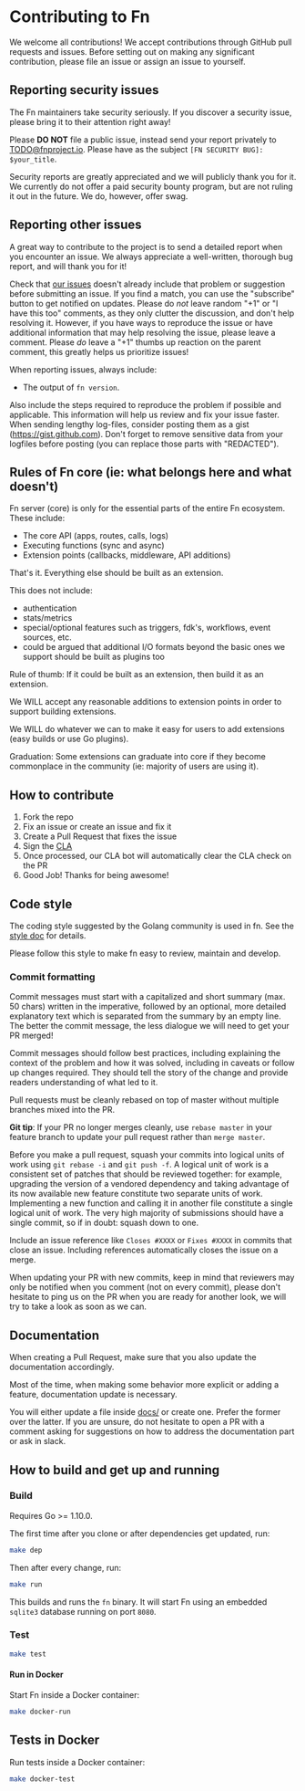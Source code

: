 # Contributing to Fn

We welcome all contributions! We accept contributions through GitHub pull
requests and issues. Before setting out on making any significant
contribution, please file an issue or assign an issue to yourself.

## Reporting security issues

The Fn maintainers take security seriously. If you discover a security
issue, please bring it to their attention right away!

Please **DO NOT** file a public issue, instead send your report privately to
[TODO@fnproject.io](mailto:TODO@fnproject.io). Please have as the
subject `[FN SECURITY BUG]: $your_title`.

Security reports are greatly appreciated and we will publicly thank you for
it. We currently do not offer a paid security bounty program, but are not
ruling it out in the future. We do, however, offer swag. 

## Reporting other issues

A great way to contribute to the project is to send a detailed report when you
encounter an issue. We always appreciate a well-written, thorough bug report,
and will thank you for it!

Check that [our issues](https://github.com/fnproject/fn/issues)
doesn't already include that problem or suggestion before submitting an issue.
If you find a match, you can use the "subscribe" button to get notified on
updates. Please do *not* leave random "+1" or "I have this too" comments, as they
only clutter the discussion, and don't help resolving it. However, if you
have ways to reproduce the issue or have additional information that may help
resolving the issue, please leave a comment. Please *do* leave a "+1" thumbs
up reaction on the parent comment, this greatly helps us prioritize issues!

When reporting issues, always include:

* The output of `fn version`.

Also include the steps required to reproduce the problem if possible and
applicable. This information will help us review and fix your issue faster.
When sending lengthy log-files, consider posting them as a gist (https://gist.github.com).
Don't forget to remove sensitive data from your logfiles before posting (you can
replace those parts with "REDACTED").

## Rules of Fn core (ie: what belongs here and what doesn't)

Fn server (core) is only for the essential parts of the entire Fn ecosystem. 
These include:

- The core API (apps, routes, calls, logs)
- Executing functions (sync and async)
- Extension points (callbacks, middleware, API additions)

That's it. Everything else should be built as an extension.

This does not include:

- authentication
- stats/metrics
- special/optional features such as triggers, fdk's, workflows, event sources, etc.
- could be argued that additional I/O formats beyond the basic ones we support should be built as plugins too

Rule of thumb: If it could be built as an extension, then build it as an extension. 

We WILL accept any reasonable additions to extension points in order to support building extensions. 

We WILL do whatever we can to make it easy for users to add extensions (easy builds or use Go plugins). 

Graduation: Some extensions can graduate into core if they become commonplace in the community (ie: majority of users are using it). 

## How to contribute

1. Fork the repo
2. Fix an issue or create an issue and fix it
3. Create a Pull Request that fixes the issue
4. Sign the [CLA](http://www.oracle.com/technetwork/community/oca-486395.html)
5. Once processed, our CLA bot will automatically clear the CLA check on the PR
6. Good Job! Thanks for being awesome!

## Code style

The coding style suggested by the Golang community is used in fn. See the [style doc](https://github.com/golang/go/wiki/CodeReviewComments) for details.

Please follow this style to make fn easy to review, maintain and develop.

### Commit formatting

Commit messages must start with a capitalized and short summary (max. 50 chars)
written in the imperative, followed by an optional, more detailed explanatory
text which is separated from the summary by an empty line. The better the
commit message, the less dialogue we will need to get your PR merged!

Commit messages should follow best practices, including explaining the context
of the problem and how it was solved, including in caveats or follow up changes
required. They should tell the story of the change and provide readers
understanding of what led to it.

Pull requests must be cleanly rebased on top of master without multiple branches
mixed into the PR.

**Git tip**: If your PR no longer merges cleanly, use `rebase master` in your
feature branch to update your pull request rather than `merge master`.

Before you make a pull request, squash your commits into logical units of work
using `git rebase -i` and `git push -f`. A logical unit of work is a consistent
set of patches that should be reviewed together: for example, upgrading the
version of a vendored dependency and taking advantage of its now available new
feature constitute two separate units of work. Implementing a new function and
calling it in another file constitute a single logical unit of work. The very
high majority of submissions should have a single commit, so if in doubt: squash
down to one.

Include an issue reference like `Closes #XXXX` or `Fixes #XXXX` in commits that
close an issue. Including references automatically closes the issue on a merge.

When updating your PR with new commits, keep in mind that reviewers may only
be notified when you comment (not on every commit), please don't hesitate to
ping us on the PR when you are ready for another look, we will try to take a
look as soon as we can.

## Documentation

When creating a Pull Request, make sure that you also update the documentation
accordingly.

Most of the time, when making some behavior more explicit or adding a feature,
documentation update is necessary.

You will either update a file inside [docs/](./docs/) or create one. Prefer
the former over the latter. If you are unsure, do not hesitate to open a PR
with a comment asking for suggestions on how to address the documentation part
or ask in slack.

## How to build and get up and running

### Build

Requires Go >= 1.10.0.

The first time after you clone or after dependencies get updated, run:

```sh
make dep
```

Then after every change, run:

```sh
make run
```

This builds and runs the `fn` binary. It will start Fn using an embedded `sqlite3` database running on port `8080`.

### Test

```sh
make test
```

#### Run in Docker

Start Fn inside a Docker container:

```sh
make docker-run
```

## Tests in Docker

Run tests inside a Docker container:

```sh
make docker-test

```
